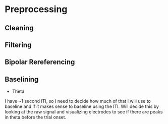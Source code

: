 # Preprocessing

## Cleaning

## Filtering

## Bipolar Rereferencing

## Baselining

* Theta 

I have ~1 second ITI, so I need to decide how much of that I will use to baseline and if it makes sense to baseline using the ITI. Will decide this by looking at the raw signal and visualizing electrodes to see if there are peaks in theta before the trial onset.
